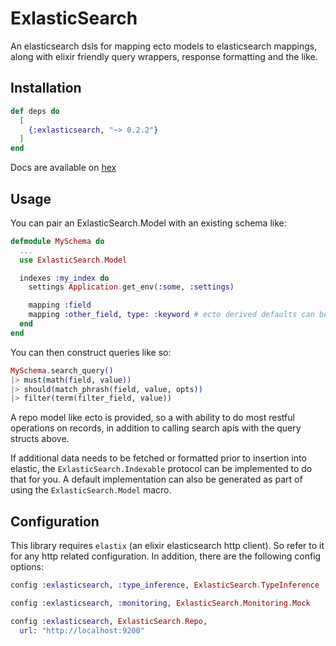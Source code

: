 # ExlasticSearch

An elasticsearch dsls for mapping ecto models to elasticsearch mappings, along with elixir
friendly query wrappers, response formatting and the like.

## Installation

```elixir
def deps do
  [
    {:exlasticsearch, "~> 0.2.2"}
  ]
end
```

Docs are available on [hex](https://hexdocs.pm/exlasticsearch/0.2.2)

## Usage

You can pair an ExlasticSearch.Model with an existing schema like:

```elixir
defmodule MySchema do
  ...
  use ExlasticSearch.Model

  indexes :my_index do
    settings Application.get_env(:some, :settings)

    mapping :field
    mapping :other_field, type: :keyword # ecto derived defaults can be overridden
  end
end
```

You can then construct queries like so:

```elixir
MySchema.search_query()
|> must(math(field, value))
|> should(match_phrash(field, value, opts))
|> filter(term(filter_field, value))
```

A repo model like ecto is provided, so a with ability to do most restful operations on records, in
addition to calling search apis with the query structs above.

If additional data needs to be fetched or formatted prior to insertion into elastic, the `ExlasticSearch.Indexable`
protocol can be implemented to do that for you.  A default implementation can also be generated as part of using
the `ExlasticSearch.Model` macro.

## Configuration

This library requires `elastix` (an elixir elasticsearch http client).  So refer to it for any http related configuration.  In addition, there are the following config options:

```elixir
config :exlasticsearch, :type_inference, ExlasticSearch.TypeInference

config :exlasticsearch, :monitoring, ExlasticSearch.Monitoring.Mock

config :exlasticsearch, ExlasticSearch.Repo,
  url: "http://localhost:9200"
```
